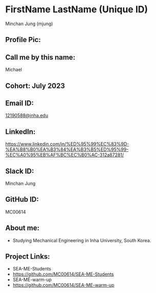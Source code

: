 # FirstName LastName (Unique ID)
Minchan Jung (mjung)
## Profile Pic: 
## Call me by this name: 
Michael
## Cohort: July 2023
## Email ID:
12190588@inha.edu
## LinkedIn:
https://www.linkedin.com/in/%ED%95%99%EC%83%9D-%EA%B8%B0%EA%B3%84%EA%B3%B5%ED%95%99-%EC%A0%95%EB%AF%BC%EC%B0%AC-312a87281/
## Slack ID: 
Minchan Jung
## GitHub ID:
MC00614
## About me: 
- Studying Mechanical Engineering in Inha University, South Korea.
## Project Links:
- SEA-ME-Students
- https://github.com/MC00614/SEA-ME-Students
- SEA-ME-warm-up
- https://github.com/MC00614/SEA-ME-warm-up
